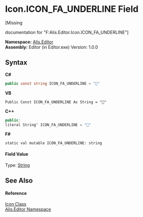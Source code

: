 # Icon.ICON_FA_UNDERLINE Field
 

\[Missing <summary> documentation for "F:Alis.Editor.Icon.ICON_FA_UNDERLINE"\]

**Namespace:**&nbsp;<a href="b150ade4-39de-a232-5f06-d3cdc1b2c538">Alis.Editor</a><br />**Assembly:**&nbsp;Editor (in Editor.exe) Version: 1.0.0

## Syntax

**C#**<br />
``` C#
public const string ICON_FA_UNDERLINE = ""
```

**VB**<br />
``` VB
Public Const ICON_FA_UNDERLINE As String = ""
```

**C++**<br />
``` C++
public:
literal String^ ICON_FA_UNDERLINE = ""
```

**F#**<br />
``` F#
static val mutable ICON_FA_UNDERLINE: string
```


#### Field Value
Type: <a href="https://docs.microsoft.com/dotnet/api/system.string" target="_blank">String</a>

## See Also


#### Reference
<a href="cc0f883c-67f8-f772-c6d7-a60b129f22a7">Icon Class</a><br /><a href="b150ade4-39de-a232-5f06-d3cdc1b2c538">Alis.Editor Namespace</a><br />